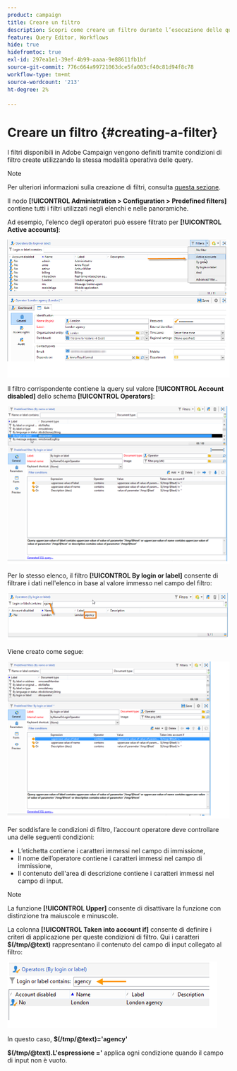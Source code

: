 ```yaml
---
product: campaign
title: Creare un filtro
description: Scopri come creare un filtro durante l’esecuzione delle query
feature: Query Editor, Workflows
hide: true
hidefromtoc: true
exl-id: 297ea1e1-39ef-4b99-aaaa-9e88611fb1bf
source-git-commit: 776c664a99721063dce5fa003cf40c81d94f8c78
workflow-type: tm+mt
source-wordcount: '213'
ht-degree: 2%

---
```


# Creare un filtro {#creating-a-filter}



I filtri disponibili in Adobe Campaign vengono definiti tramite condizioni di filtro create utilizzando la stessa modalità operativa delle query.

>[!NOTE]
>
>Per ulteriori informazioni sulla creazione di filtri, consulta [questa sezione](../../platform/using/filtering-options.md).

Il nodo **[!UICONTROL Administration > Configuration > Predefined filters]** contiene tutti i filtri utilizzati negli elenchi e nelle panoramiche.

Ad esempio, l&#39;elenco degli operatori può essere filtrato per **[!UICONTROL Active accounts]**:

![](assets/query_editor_filter_sample_1.png)

Il filtro corrispondente contiene la query sul valore **[!UICONTROL Account disabled]** dello schema **[!UICONTROL Operators]**:

![](assets/query_editor_filter_sample_2.png)

Per lo stesso elenco, il filtro **[!UICONTROL By login or label]** consente di filtrare i dati nell&#39;elenco in base al valore immesso nel campo del filtro:

![](assets/query_editor_filter_sample_3.png)

Viene creato come segue:

![](assets/query_editor_filter_sample_4.png)

Per soddisfare le condizioni di filtro, l’account operatore deve controllare una delle seguenti condizioni:

* L’etichetta contiene i caratteri immessi nel campo di immissione,
* Il nome dell’operatore contiene i caratteri immessi nel campo di immissione,
* Il contenuto dell&#39;area di descrizione contiene i caratteri immessi nel campo di input.

>[!NOTE]
>
>La funzione **[!UICONTROL Upper]** consente di disattivare la funzione con distinzione tra maiuscole e minuscole.

La colonna **[!UICONTROL Taken into account if]** consente di definire i criteri di applicazione per queste condizioni di filtro. Qui i caratteri **$(/tmp/@text)** rappresentano il contenuto del campo di input collegato al filtro:

![](assets/query_editor_filter_sample_5.png)

In questo caso, **$(/tmp/@text)=&#39;agency&#39;**

**$(/tmp/@text).L&#39;espressione =&#39;** applica ogni condizione quando il campo di input non è vuoto.
